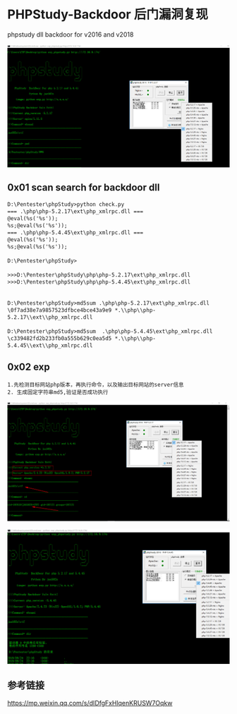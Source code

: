# PHPStudy-Backdoor 后门漏洞复现
phpstudy dll backdoor for v2016 and v2018

![](./PHP-5.2.17-nginx.jpg)

## 0x01 scan search for backdoor dll

```
D:\Pentester\phpStudy>python check.py
=== .\php\php-5.2.17\ext\php_xmlrpc.dll ===
@eval(%s('%s'));
%s;@eval(%s('%s'));
=== .\php\php-5.4.45\ext\php_xmlrpc.dll ===
@eval(%s('%s'));
%s;@eval(%s('%s'));

D:\Pentester\phpStudy>

>>>D:\Pentester\phpStudy\php\php-5.2.17\ext\php_xmlrpc.dll
>>>D:\Pentester\phpStudy\php\php-5.4.45\ext\php_xmlrpc.dll


D:\Pentester\phpStudy>md5sum .\php\php-5.2.17\ext\php_xmlrpc.dll
\0f7ad38e7a9857523dfbce4bce43a9e9 *.\\php\\php-5.2.17\\ext\\php_xmlrpc.dll

D:\Pentester\phpStudy>md5sum  .\php\php-5.4.45\ext\php_xmlrpc.dll
\c339482fd2b233fb0a555b629c0ea5d5 *.\\php\\php-5.4.45\\ext\\php_xmlrpc.dll
```

## 0x02 exp

```Ps： 脚本编写思路:
1.先检测目标网站php版本，再执行命令，以及输出目标网站的server信息
2. 生成固定字符串md5,验证是否成功执行
```

![](./PHP-5.2.17.jpg)



![](./PHP-5.4.45.jpg)


## 参考链接

https://mp.weixin.qq.com/s/dIDfgFxHlqenKRUSW7Oqkw
